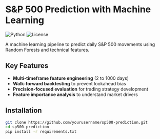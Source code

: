 # S&P 500 Prediction with Machine Learning

![Python](https://img.shields.io/badge/Python-3.8%2B-blue)
![License](https://img.shields.io/badge/License-MIT-green)

A machine learning pipeline to predict daily S&P 500 movements using Random Forests and technical features.

## Key Features

- **Multi-timeframe feature engineering** (2 to 1000 days)
- **Walk-forward backtesting** to prevent lookahead bias
- **Precision-focused evaluation** for trading strategy development
- **Feature importance analysis** to understand market drivers

## Installation

```bash
git clone https://github.com/yourusername/sp500-prediction.git
cd sp500-prediction
pip install -r requirements.txt
